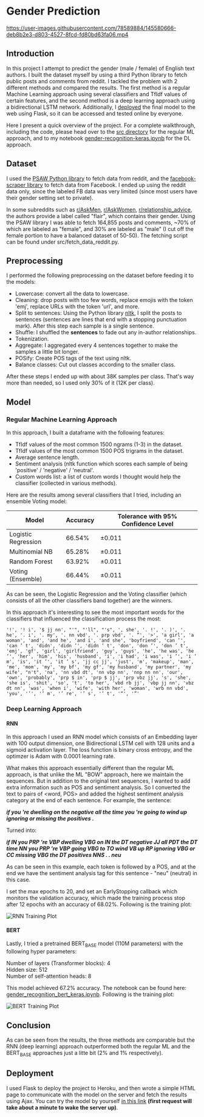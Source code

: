 # Gender Prediction

https://user-images.githubusercontent.com/78589884/145580666-deb8b2e3-d803-4527-8fcd-fd80bd63fa06.mp4

## Introduction
In this project I attempt to predict the gender (male / female) of English text authors. I built the dataset myself by using a third Python library to fetch public posts and comments from reddit. I tackled the problem with 2 different methods and compared the results. The first method is a regular Machine Learning approach using several classifiers and TfIdf values of certain features, and the second method is a deep learning approach using a bidirectional LSTM network. Additionally, I [deployed](#deployment) the final model to the web using Flask, so it can be accessed and tested online by everyone.

Here I present a quick overview of the project. For a complete walkthrough, including the code, please head over to the [src directory](https://github.com/masalha-alaa/gender-prediction/tree/master/src) for the regular ML approach, and to my notebook [gender-recognition-keras.ipynb](https://github.com/masalha-alaa/gender-prediction/blob/master/gender_recognition_keras.ipynb) for the DL approach.

## Dataset
I used the [PSAW Python library](https://github.com/dmarx/psaw) to fetch data from reddit, and the [facebook-scraper library](https://github.com/kevinzg/facebook-scraper) to fetch data from Facebook. I ended up using the reddit data only, since the labeled FB data was very limited (since most users have their gender setting set to private).

In some subreddits such as [r/AskMen](https://www.reddit.com/r/AskMen/), [r/AskWomen](https://www.reddit.com/r/AskWomen/), [r/relationship_advice](https://www.reddit.com/r/relationship_advice/), the authors provide a label called "flair", which contains their gender. Using the PSAW library I was able to fetch 164,855 posts and comments, ~70% of which are labeled as "female", and 30% are labeled as "male" (I cut off the female portion to have a balanced dataset of 50-50). The fetching script can be found under src/fetch_data_reddit.py.

## Preprocessing
I performed the following preprocessing on the dataset before feeding it to the models:

* Lowercase: convert all the data to lowercase.
* Cleaning: drop posts with too few words, replace emojis with the token 'emj', replace URLs with the token 'url', and more.
* Split to sentences: Using the Python library [nltk](https://www.nltk.org/), I split the posts to sentences (sentences are lines that end with a stopping punctuation mark). After this step each sample is a single sentence.
* Shuffle: I shuffled the **sentences** to fade out any in-author relationships.
* Tokenization.
* Aggregate: I aggregated every 4 sentences together to make the samples a little bit longer.
* POSify: Create POS tags of the text using nltk.
* Balance classes: Cut out classes according to the smaller class.

After these steps I ended up with about 38K samples per class. That's way more than needed, so I used only 30% of it (12K per class).

## Model
### Regular Machine Learning Approach
In this approach, I built a dataframe with the following features:
* TfIdf values of the most common 1500 ngrams (1-3) in the dataset.
* TfIdf values of the most common 1500 POS trigrams in the dataset.
* Average sentence length.
* Sentiment analysis (nltk function which scores each sample of being 'positive' / 'negative' / 'neutral'.
* Custom words list: a list of custom words I thought would help the classifier (collected in various methods).

Here are the results among several classifiers that I tried, including an ensemble Voting model:

|Model                   |Accuracy   |Tolerance with 95% Confidence Level|
|------------------------|-----------|-----------------------------------|
|Logistic Regression     |66.54%     |±0.011|
|Multinomial NB          |65.28%     |±0.011|
|Random Forest           |63.92%     |±0.011|
|Voting (Ensemble)       |66.44%     |±0.011|

As can be seen, the Logistic Regression and the Voting classifier (which consists of all the other classifiers band together) are the winners.

In this approach it's interesting to see the most important words for the classifiers that influenced the classification process the most:

``
'!', '! i', '$ jj nn', "'", "'ll", "'s", ', she', '. !', '. )', '. he', '. i', '. my', '. nn vbd', '. prp vbd', '. ”', '>', 'a girl', 'a woman', 'and', 'and he', 'and i', 'and she', 'boyfriend', 'can ’', 'can ’ t', 'didn', 'didn ’', 'didn ’ t', 'don', 'don ’', 'don ’ t', 'emj', 'gf', 'girl', 'girlfriend', 'guy', 'guys', 'he', 'he was', 'he ’', 'her', 'him', 'his', 'husband', 'i', 'i had', 'i was', 'i ’', 'i ’ m', 'is', 'it ’', 'it ’ s', 'jj cc jj', 'just', 'm', 'makeup', 'man', 'me', 'mom', 'my', 'my bf', 'my gf', 'my husband', 'my partner', 'my wife', "n't", 'na', 'nn vbd dt', 'nn vbp nn', 'nnp nn nn', 'our', 'own', 'probably', 'prp $ in', 'prp $ jj', 'prp vbz jj', 's', 'she', 'she is', 'shit', 'so', 't', 'to her', 'vbd rb jj', 'vbp jj nn', 'vbz dt nn', 'was', 'when i', 'wife', 'with her', 'woman', 'wrb nn vbd', 'you', '’', '’ m', '’ re', '’ s', '’ t', '“', '”'
``

### Deep Learning Approach

#### RNN
In this approach I used an RNN model which consists of an Embedding layer with 100 output dimension, one Bidirectional LSTM cell with 128 units and a sigmoid activation layer. The loss function is binary cross entropy, and the optimzer is Adam with 0.0001 learning rate.

What makes this approach essentially different than the regular ML approach, is that unlike the ML "BOW" approach, here we maintain the sequences. But in addition to the original text sequences, I wanted to add extra information such as POS and sentiment analysis. So I converted the text to pairs of <word, POS> and added the highest sentiment analysis category at the end of each sentence. For example, the sentence:

**_if you 're dwelling on the negative all the time you 're going to wind up ignoring or missing the positives ._**

Turned into:

**_if IN you PRP 're VBP dwelling VBG on IN the DT negative JJ all PDT the DT time NN you PRP 're VBP going VBG to TO wind VB up RP ignoring VBG or CC missing VBG the DT positives NNS . . neu_**

As can be seen in this example, each token is followed by a POS, and at the end we have the sentiment analysis tag for this sentence - "neu" (neutral) in this case.

I set the max epochs to 20, and set an EarlyStopping callback which monitors the validation accuracy, which made the training process stop after 12 epochs with an accuracy of 68.02%. Following is the training plot:

![RNN Training Plot](https://user-images.githubusercontent.com/78589884/144898622-75edfd1e-03fb-4070-9d38-73aaaf31afb1.png)

#### BERT
Lastly, I tried a pretrained BERT<sub>BASE</sub> model (110M parameters) with the following hyper parameters:

Number of layers (Transformer blocks): 4  
Hidden size: 512  
Number of self-attention heads: 8

This model achieved 67.2% accuracy. The notebook can be found here: [gender_recognition_bert_keras.ipynb](https://github.com/masalha-alaa/gender-prediction/blob/master/gender_recognition_bert_keras.ipynb). Following is the training plot:

![BERT Training Plot](https://user-images.githubusercontent.com/78589884/148697589-dc0001df-6dce-4f01-a04a-2f4632762886.png)

## Conclusion
As can be seen from the results, the three methods are comparable but the RNN (deep learning) approach outperformed both the regular ML and the BERT<sub>BASE</sub> approaches just a litte bit (2% and 1% respectively).

<a name="deployment"/>

## Deployment
I used Flask to deploy the project to Heroku, and then wrote a simple HTML page to communicate with the model on the server and fetch the results using Ajax.
You can try the model by yourself [in this link](https://gender-prediction-website.herokuapp.com/) **(first request will take about a minute to wake the server up)**.
